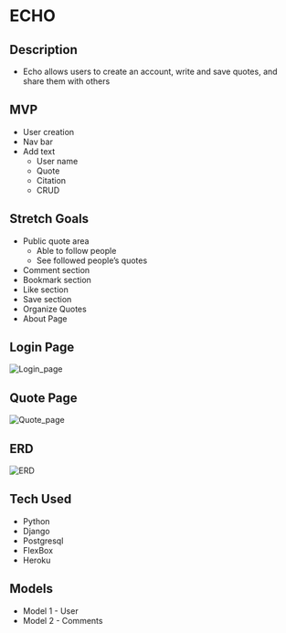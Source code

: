 # ECHO
## Description
- Echo allows users to create an account, write and save quotes, and share them with others 


## MVP
- User creation
- Nav bar
- Add text 
    - User name
    - Quote 
    - Citation
    - CRUD
    

## Stretch Goals
- Public quote area
    - Able to follow people
    - See followed people’s quotes
- Comment section 
- Bookmark section
- Like section
- Save section
- Organize Quotes 
- About Page


## Login Page
![Login_page](https://user-images.githubusercontent.com/95770704/157080057-e95d994c-db3f-4ee8-b100-5039bfd56979.png)


## Quote Page
![Quote_page](https://user-images.githubusercontent.com/95770704/157080356-9605e10b-a556-4b77-883d-09b10d6c519c.png)


## ERD
![ERD](https://user-images.githubusercontent.com/95770704/158612777-1742d8e9-5c07-4961-a72e-a0695a28a849.png)


## Tech Used 
- Python
- Django
- Postgresql
- FlexBox
- Heroku


## Models
- Model 1 - User
- Model 2 - Comments

